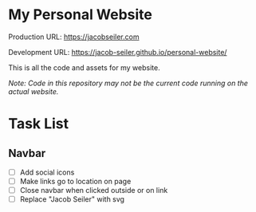 # My Personal Website

Production URL: https://jacobseiler.com

Development URL: https://jacob-seiler.github.io/personal-website/

This is all the code and assets for my website.

_Note: Code in this repository may not be the current code running on the actual website._

# Task List

## Navbar

-   [ ] Add social icons
-   [ ] Make links go to location on page
-   [ ] Close navbar when clicked outside or on link
-   [ ] Replace "Jacob Seiler" with svg
